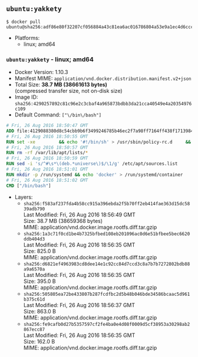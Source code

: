 ## `ubuntu:yakkety`

```console
$ docker pull ubuntu@sha256:adf86e80f32207cf056884a43c81ea6ac016786804a53e9a1ec4d6ccc4784169
```

-	Platforms:
	-	linux; amd64

### `ubuntu:yakkety` - linux; amd64

-	Docker Version: 1.10.3
-	Manifest MIME: `application/vnd.docker.distribution.manifest.v2+json`
-	Total Size: **38.7 MB (38661613 bytes)**  
	(compressed transfer size, not on-disk size)
-	Image ID: `sha256:4290257892c81c96e2c3cbaf4a965873bdbb3da21cca40549e4a20354976c109`
-	Default Command: `["\/bin\/bash"]`

```dockerfile
# Fri, 26 Aug 2016 18:50:47 GMT
ADD file:4129088380d8c54cbb9b6f3499246785b46ec2f7a98ff7164ff438f1713984bd in /
# Fri, 26 Aug 2016 18:50:55 GMT
RUN set -xe 		&& echo '#!/bin/sh' > /usr/sbin/policy-rc.d 	&& echo 'exit 101' >> /usr/sbin/policy-rc.d 	&& chmod +x /usr/sbin/policy-rc.d 		&& dpkg-divert --local --rename --add /sbin/initctl 	&& cp -a /usr/sbin/policy-rc.d /sbin/initctl 	&& sed -i 's/^exit.*/exit 0/' /sbin/initctl 		&& echo 'force-unsafe-io' > /etc/dpkg/dpkg.cfg.d/docker-apt-speedup 		&& echo 'DPkg::Post-Invoke { "rm -f /var/cache/apt/archives/*.deb /var/cache/apt/archives/partial/*.deb /var/cache/apt/*.bin || true"; };' > /etc/apt/apt.conf.d/docker-clean 	&& echo 'APT::Update::Post-Invoke { "rm -f /var/cache/apt/archives/*.deb /var/cache/apt/archives/partial/*.deb /var/cache/apt/*.bin || true"; };' >> /etc/apt/apt.conf.d/docker-clean 	&& echo 'Dir::Cache::pkgcache ""; Dir::Cache::srcpkgcache "";' >> /etc/apt/apt.conf.d/docker-clean 		&& echo 'Acquire::Languages "none";' > /etc/apt/apt.conf.d/docker-no-languages 		&& echo 'Acquire::GzipIndexes "true"; Acquire::CompressionTypes::Order:: "gz";' > /etc/apt/apt.conf.d/docker-gzip-indexes 		&& echo 'Apt::AutoRemove::SuggestsImportant "false";' > /etc/apt/apt.conf.d/docker-autoremove-suggests
# Fri, 26 Aug 2016 18:50:57 GMT
RUN rm -rf /var/lib/apt/lists/*
# Fri, 26 Aug 2016 18:50:59 GMT
RUN sed -i 's/^#\s*\(deb.*universe\)$/\1/g' /etc/apt/sources.list
# Fri, 26 Aug 2016 18:51:01 GMT
RUN mkdir -p /run/systemd && echo 'docker' > /run/systemd/container
# Fri, 26 Aug 2016 18:51:02 GMT
CMD ["/bin/bash"]
```

-	Layers:
	-	`sha256:f583af237fda4b58cc915a396ebda2f5b70ff2eb414fae363d15dc5839adb790`  
		Last Modified: Fri, 26 Aug 2016 18:56:49 GMT  
		Size: 38.7 MB (38659368 bytes)  
		MIME: application/vnd.docker.image.rootfs.diff.tar.gzip
	-	`sha256:1a3c71f0cd1be4b7325bfbed108eb201096ac0d6e51bfbee5bec6620ddb404d3`  
		Last Modified: Fri, 26 Aug 2016 18:56:35 GMT  
		Size: 825.0 B  
		MIME: application/vnd.docker.image.rootfs.diff.tar.gzip
	-	`sha256:d6821ef4963983cd8dee14e1c92cc84d7ccd3c8a7b7b7272802bdb88a9a6570a`  
		Last Modified: Fri, 26 Aug 2016 18:56:35 GMT  
		Size: 395.0 B  
		MIME: application/vnd.docker.image.rootfs.diff.tar.gzip
	-	`sha256:505805ea72be433807b287fcdfbc2d5b48b046bde34586bcaac5d961b375c61d`  
		Last Modified: Fri, 26 Aug 2016 18:56:37 GMT  
		Size: 863.0 B  
		MIME: application/vnd.docker.image.rootfs.diff.tar.gzip
	-	`sha256:fe9cafb0d27b5357597cf2fe4ba0e4d08f0009d5cf38953a30298ab2867ecc87`  
		Last Modified: Fri, 26 Aug 2016 18:56:35 GMT  
		Size: 162.0 B  
		MIME: application/vnd.docker.image.rootfs.diff.tar.gzip
